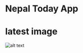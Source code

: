 # Nepal Today App

# latest image
![alt text](https://user-images.githubusercontent.com/503803/52172666-77a2e600-2742-11e9-98b3-e1dd48306bef.png)
